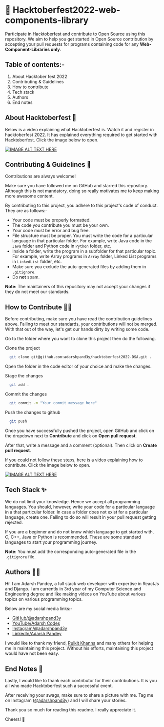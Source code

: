 # 🎃 Hacktoberfest2022-web-components-library


Participate in Hacktoberfest and contribute to Open Source using this repository.
We aim to help you get started in Open Source contribution by accepting your pull
requests for programs containing code for any
**Web-Component-Libraries only**.

## Table of contents:-

1. About Hacktober fest 2022
2. Contributing & Guidelines
3. How to contribute 
4. Tech stack
5. Authors
6. End notes

## About Hacktoberfest 🤖

Below is a video explaining what Hacktoberfest is. Watch it and register in hacktoberfest 2022.
It has explained everything required to get started with Hacktoberfest. Click the image below to open.

[![IMAGE ALT TEXT HERE](https://img.youtube.com/vi/abFj2x59o6c/0.jpg)](https://www.youtube.com/watch?v=abFj2x59o6c)

## Contributing & Guidelines 👀

Contributions are always welcome!

Make sure you have followed me on GitHub and starred this repository.
Although this is not mandatory, doing so really motivates me to keep making
more awesome content.

By contributing to this project, you adhere to this project's code of conduct. They are as follows:-

- Your code must be properly formatted.
- The code you contribute you must be your own.
- Your code must be error and bug free.
- File structure must be proper. You must write the code for a particular language in that particular folder. For example, write Java code in the `Java` folder and Python code in `Python` folder, etc.
- Inside a folder, write the program in a subfolder for that particular topic. For example, write Array programs in `Array` folder, Linked List programs in `LinkedList` folder, etc.
- Make sure you exclude the auto-generated files by adding them in `.gitignore`.
- Do **not** spam.

**Note:** The maintainers of this repository may not accept your changes if
they do not meet our standards.

## How to Contribute 👨‍💻

Before contributing, make sure you have read the contribution guidelines above.
Failing to meet our standards, your contributions will not be merged.
With that out of the way, let's get our hands dirty by writing some code.

Go to the folder where you want to clone this project then do the following.

Clone the project

```bash
  git clone git@github.com:adarshpand3y/hacktoberfest2022-DSA.git .
```

Open the folder in the code editor of your choice and make the changes. 

Stage the changes

```bash
  git add .
```

Commit the changes

```bash
  git commit -m "Your commit message here"
```
Push the changes to github

```bash
  git push
```

Once you have successfully pushed the project, open GitHub and click on
the dropdown next to **Contribute** and click on **Open pull request**.

After that, write a message and a comment (optional).
Then click on **Create pull request**.

If you could not follow these steps, here is a video explaining how to contribute. Click the image below to open.

[![IMAGE ALT TEXT HERE](https://img.youtube.com/vi/oXBDAd7Hv0w/0.jpg)](https://www.youtube.com/watch?v=oXBDAd7Hv0w)
## Tech Stack ✨

We do not limit your knowledge. Hence we accept all programming languages.
You should, however, write your code for a particular language in a that
particular folder. In case a folder does not exist for a particular language,
create one. Failing to do so will result in your pull request getting rejected.

If you are a beginner and do not know which language to get started with, C, C++,
Java or Python is recommended. These are some standard languages to start your
programming journey.

**Note:** You must add the corresponding auto-generated file in the `.gitignore` file.

## Authors 🐱‍💻

Hi! I am Adarsh Pandey, a full stack web developer with expertise in ReactJs and Django.
I am currently in 3rd year of my Computer Science and Engineering degree and
like making videos on YouTube about various topics on various programming topics.

Below are my social media links:-

- [GitHub/@adarshpand3y](https://www.github.com/adarshpand3y)
- [YouTube/Adarsh Codes](https://www.youtube.com/channel/UCnrfRzWsCZhkZjmTS8YjuWA)
- [Instagram/@adarshpand3y](https://www.instagram.com/adarshpand3y/)
- [LinkedIn/Adarsh Pandey](https://www.linkedin.com/in/adarshpand3y/)

I would like to thank my friend, [Pulkit Khanna](https://github.com/Pulkitkhanna1) and many others for helping me in maintaining this
project. Without his efforts, maintaining this project would have not been easy.

## End Notes 📝

Lastly, I would like to thank each contributor for their contributions.
It is you all who made Hacktoberfest such a successful event.

After receiving your swags, make sure to share a picture with me. Tag me on
Instagram ([@adarshpand3y](https://www.instagram.com/adarshpand3y/)) and I will share your stories.

Thank you so much for reading this readme. I really appreciate it.

Cheers! 🍻